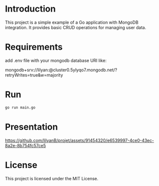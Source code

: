 # Introduction

This project is a simple example of a Go application with MongoDB integration. It provides basic CRUD operations for managing user data.

# Requirements

add .env file with your mongodb database URI like:

mongodb+srv://lilyan:<password>@cluster0.5ylyqo7.mongodb.net/?retryWrites=true&w=majority

# Run

```cmd
go run main.go
```

# Presentation

https://github.com/lilyanB/projet/assets/91454320/e6539997-4ce0-43ec-8a2e-8b754fc57ce5

# License

This project is licensed under the MIT License.
